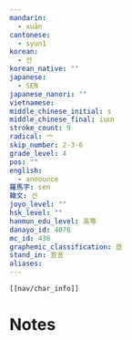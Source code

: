 ```yaml
---
mandarin:
  - xuān
cantonese:
  - syun1
korean:
  - 선
korean_native: ""
japanese:
  - SEN
japanese_nanori: ""
vietnamese:
middle_chinese_initial: s
middle_chinese_final: iuᴇn
stroke_count: 9
radical: 宀
skip_number: 2-3-6
grade_level: 4
pos: ""
english:
  - announce
羅馬字: sen
韓文: 선
joyo_level: ""
hsk_level: ""
hanmun_edu_level: 高等
danayo_id: 4076
mc_id: 436
graphemic_classification: 亘
stand_in: 宣言
aliases:
---
```

```meta-bind-embed
[[nav/char_info]]
```

# Notes
